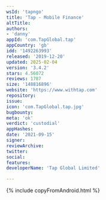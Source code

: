 ```yaml
---
wsId: 'tapngo'
title: 'Tap - Mobile Finance'
altTitle: 
authors:
- 'danny'
appId: 'com.TapGlobal.tap'
appCountry: 'gb'
idd: '1492263993'
released: '2019-12-20'
updated: 2025-02-04
version: '3.4.2'
stars: 4.56072
reviews: 1787
size: '148816896'
website: 'https://www.withtap.com'
repository: 
issue: 
icon: 'com.TapGlobal.tap.jpg'
bugbounty: 
meta: 'ok'
verdict: 'custodial'
appHashes: 
date: '2021-09-15'
signer: 
reviewArchive: 
twitter: 
social: 
features: 
developerName: 'Tap Global Limited'

---
```


 {% include copyFromAndroid.html %}
